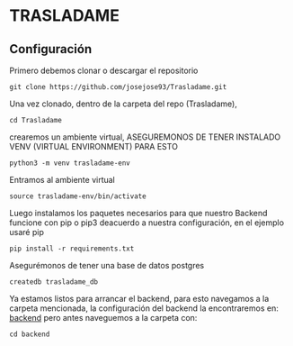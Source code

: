 # TRASLADAME

## Configuración
Primero debemos clonar o descargar el repositorio
```
git clone https://github.com/josejose93/Trasladame.git
```

Una vez clonado, dentro de la carpeta del repo (Trasladame),
```
cd Trasladame
```

crearemos un ambiente virtual, ASEGUREMONOS DE TENER INSTALADO VENV (VIRTUAL ENVIRONMENT) PARA ESTO

```
python3 -m venv trasladame-env
```
Entramos al ambiente virtual
```
source trasladame-env/bin/activate
```

Luego instalamos los paquetes necesarios para que nuestro Backend funcione con pip o pip3 deacuerdo a nuestra configuración, en el ejemplo usaré pip

```
pip install -r requirements.txt
```

Asegurémonos de tener una base de datos postgres
```
createdb trasladame_db
```

Ya estamos listos para arrancar el backend, para esto navegamos a la carpeta mencionada, la configuración del backend la encontraremos en: [backend](https://github.com/josejose93/Trasladame/tree/main/backend) pero antes naveguemos a la carpeta con:
```
cd backend
```
